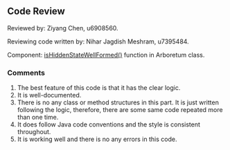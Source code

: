## Code Review

Reviewed by: Ziyang Chen, u6908560.

Reviewing code written by: Nihar Jagdish Meshram, u7395484.

Component: [isHiddenStateWellFormed()](https://gitlab.cecs.anu.edu.au/u6908560/comp1110-ass2/-/blob/master/src/comp1110/ass2/Arboretum.java#L45-186) function in Arboretum class.

### Comments 

1. The best feature of this code is that it has the clear logic.
2. It is well-documented.
3. There is no any class or method structures in this part. It is just written following the logic, therefore, there are some same code repeated more than one time.
4. It does follow Java code conventions and the style is consistent throughout.
5. It is working well and there is no any errors in this code.





